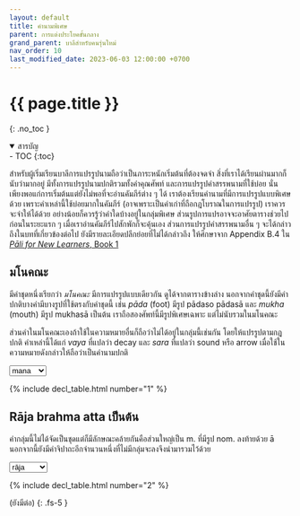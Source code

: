 ```yaml
---
layout: default
title: คำนามพิเศษ
parent: การแต่งประโยคขั้นกลาง
grand_parent: บาลีสำหรับคนรุ่นใหม่
nav_order: 10
last_modified_date: 2023-06-03 12:00:00 +0700
---
```


# {{ page.title  }}
{: .no_toc }

<details open markdown="block">
<summary>สารบัญ</summary>
- TOC
{:toc}
</details>

สำหรับผู้เริ่มเรียนบาลีการแปรรูปนามถือว่าเป็นภาระหนักเริ่มต้นที่ต้องจดจำ สิ่งที่เราได้เรียนผ่านมากก็นับว่ามากอยู่ มีทั้งการแปรรูปนามปกติรวมทั้งคำคุณศัพท์ และการแปรรูปคำสรรพนามที่ใช้บ่อย นั่นเพียงพอแก่การเริ่มต้นแต่ยังไม่พอที่จะอ่านคัมภีร์ต่าง ๆ ได้ เราต้องเรียนคำนามที่มีการแปรรูปแบบพิเศษด้วย เพราะคำเหล่านี้ใช้บ่อยมากในคัมภีร์ (อาจเพราะเป็นคำเก่าที่ถือกฎโบราณในการแปรรูป) เราควรจะจำให้ได้ด้วย อย่างน้อยก็ควรรู้ว่าคำใดบ้างอยู่ในกลุ่มพิเศษ ส่วนรูปการแปรอาจจะอาศัยตารางช่วยไปก่อนในระยะแรก ๆ เมื่อเราอ่านคัมภีร์ไปสักพักก็จะคุ้นเอง ส่วนการแปรรูปคำสรรพนามอื่น ๆ จะได้กล่าวถึงในบทที่เกี่ยวข้องต่อไป ยังมีรายละเอียดปลีกย่อยที่ไม่ได้กล่าวถึง ให้ศึกษาจาก Appendix B.4 ใน [*Pāli for New Learners*, Book 1](https://bhaddacak.github.io/palicon)

## มโนคณะ
มีคำชุดหนึ่งเรียกว่า *มโนคณะ* มีการแปรรูปแบบเดียวกัน ดูได้จากตารางข้างล่าง นอกจากคำชุดนี้ยังมีคำปกติบางคำมีบางรูปที่ใช้ตรงกับคำชุดนี้ เช่น *pāda* (foot) มีรูป pādaso pādasā และ *mukha* (mouth) มีรูป mukhasā เป็นต้น เราถือสองศัพท์นี้มีรูปพิเศษเฉพาะ แต่ไม่นับรวมในมโนคณะ

ส่วนคำในมโนคณะเองถ้าใช้ในความหมายอื่นก็ถือว่าไม่ได้อยู่ในกลุ่มนี้เช่นกัน โดยให้แปรรูปตามกฎปกติ คำเหล่านี้ได้แก่ *vaya* ที่แปลว่า decay และ *sara* ที่แปลว่า sound หรือ arrow เมื่อใช้ในความหมายดังกล่าวให้ถือว่าเป็นคำนามปกติ

<div>
<select id="mana" class="fs-4" onChange="optChange('mana',1);">
	<option value="mana;a,m:mana:mind">mana</option>
	<option value="mana;a,m:aya:iron">aya</option>
	<option value="mana;a,m:aha:day">aha</option>
	<option value="mana;a,m:ura:chest">ura</option>
	<option value="mana;a,m:ceta:mind">ceta</option>
	<option value="mana;a,m:chanda:prosody, will">chanda</option>
	<option value="mana;a,m:tapa:penance">tapa</option>
	<option value="mana;a,m:tama:darkness">tama</option>
	<option value="mana;a,m:teja:heat">teja</option>
	<option value="mana;a,m:paya:milk">paya</option>
	<option value="mana;a,m:yasa:fame">yasa</option>
	<option value="mana;a,m:raha:secret place">raha</option>
	<option value="mana;a,m:vaca:word">vaca</option>
	<option value="mana;a,m:vaya:age">vaya</option>
	<option value="mana;a,m:sara:pond">sara</option>
	<option value="mana;a,m:sira:the head">sira</option>
</select>
<span id="mana-meaning"></span>
</div>

{% include decl_table.html number="1" %}

## Rāja brahma atta เป็นต้น
คำกลุ่มนี้ไม่ได้จัดเป็นชุดแต่ก็มีลักษณะคล้ายกันคือส่วนใหญ่เป็น m. ที่มีรูป nom. ลงท้ายด้วย ā นอกจากนี้ยังมีคำจิปาถะอีกจำนวนหนึ่งที่ไม่มีกลุ่มจะลงจึงนำมารวมไว้ด้วย

<div>
<select id="raja" class="fs-4" onChange="optChange('raja',2);">
	<option value="rāja;a,m:rāja:king">rāja</option>
	<option value="brahma;a,m:brahma:the Brahma">brahma</option>
	<option value="atta;a,m:atta:self">atta</option>
	<option value="sakha;a,m:sakha:friend">sakha</option>
</select>
<span id="raja-meaning"></span>
</div>

{% include decl_table.html number="2" %}

(ยังมีต่อ)
{: .fs-5 }

<script>
function optChange(code, tnum) {
	let opt = document.getElementById(code);
	let ind = opt.selectedIndex;
	updateDeclTable(opt.options[ind].value, code, tnum);
}
function updateDeclTable(word, code, tnum) {
	let termmean = word.split(":");
	let group = termmean[0];
	let term = termmean[1];
	let tgen = group.slice(group.indexOf(',') + 1);
	if (tgen === 'n') tgen = "nt";
	let meaning = "(" + tgen + ".) = " + termmean[2];
	let stem = term.slice(0, term.length-1);
	let tnumber = tnum;
	for (let i = 0; i < case_abbr.length; i++) {
 		let cas = case_abbr[i];
		for (let g = 0; g < gender_abbr.length; g++) {
			let gen = gender_abbr[g];
			let elem = document.getElementById(cas+"_"+gen+tnumber);
			elem.innerHTML = getIrrnDeclensionStr(stem, group, i, g);
		}
	}
	let meanElm = document.getElementById(code+"-meaning");
	meanElm.innerHTML = meaning;
}
updateDeclTable("mana;a,m:mana:mind", "mana", 1);
updateDeclTable("rāja;a,m:rāja:king", "raja", 2);
</script>
